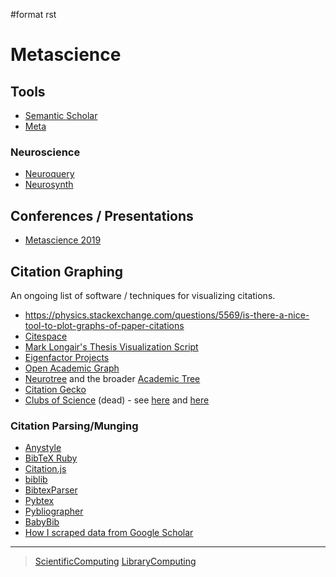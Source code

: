 \#format rst

Metascience
===========

Tools
-----

-   [Semantic Scholar](https://www.semanticscholar.org/)
-   [Meta](https://www.meta.org/)

### Neuroscience

-   [Neuroquery](https://neuroquery.org)
-   [Neurosynth](https://www.neurosynth.org/)

Conferences / Presentations
---------------------------

-   [Metascience 2019](https://osf.io/meetings/metasci2019/)

Citation Graphing
-----------------

An ongoing list of software / techniques for visualizing citations.

-   <https://physics.stackexchange.com/questions/5569/is-there-a-nice-tool-to-plot-graphs-of-paper-citations>
-   [Citespace](http://cluster.cis.drexel.edu/~cchen/citespace/)
-   [Mark Longair's Thesis Visualization Script](https://longair.net/blog/2009/10/21/thesis-visualization/)
-   [Eigenfactor Projects](http://www.eigenfactor.org/projects.php)
-   [Open Academic Graph](https://aminer.org/open-academic-graph)
-   [Neurotree](https://neurotree.org) and the broader [Academic Tree](https://academictree.org)
-   [Citation Gecko](https://github.com/CitationGecko)
-   [Clubs of Science](https://academic.oup.com/gigascience/article/5/suppl_1/s13742-016-0147-0-f/2965211) (dead) - see [here](https://github.com/Brainhack-Proceedings-2015/Dery_HBM_ClubsOfScience) and [here](https://github.com/sderygithub/Clubs-of-Science)

### Citation Parsing/Munging

-   [Anystyle](https://github.com/inukshuk/anystyle)
-   [BibTeX Ruby](https://github.com/inukshuk/bibtex-ruby)
-   [Citation.js](https://citation.js.org/)
-   [biblib](https://github.com/aclements/biblib)
-   [BibtexParser](https://bibtexparser.readthedocs.io/en/latest/)
-   [Pybtex](https://pybtex.org/)
-   [Pybliographer](https://pybliographer.org/)
-   [BabyBib](https://github.com/matthew-brett/babybib)
-   [How I scraped data from Google Scholar](https://www.nature.com/articles/d41586-018-04190-5)

* * * * *

> [ScientificComputing](../ScientificComputing) [LibraryComputing](../LibraryComputing)
